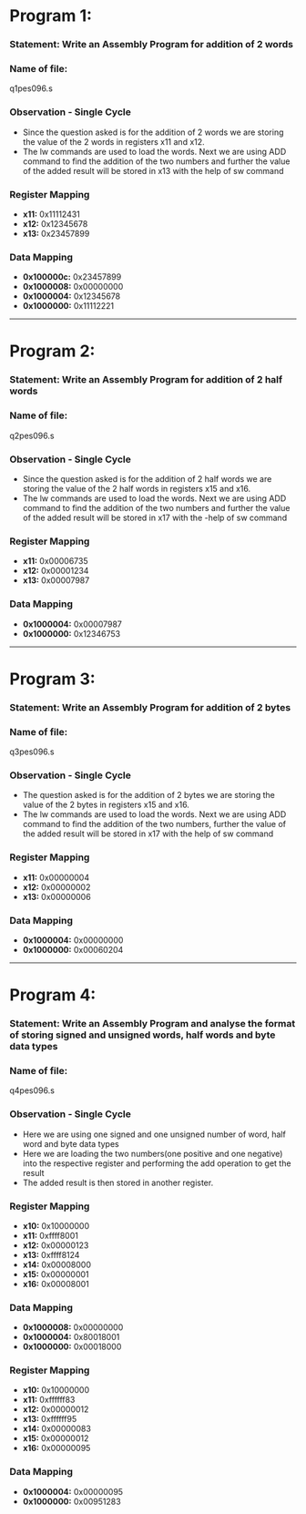 # Program 1: 
### Statement: Write an Assembly Program for addition of 2 words

### Name of file:
q1pes096.s

### Observation - Single Cycle
- Since the question asked is for the addition of 2 words we are storing the value of the 2 words in registers x11 and x12.
- The lw commands are used to load the words. Next we are using ADD command to find the addition of the two numbers and further the value of the added result will be stored in x13 with the help of sw command

### Register Mapping
- **x11:** 0x11112431
- **x12:** 0x12345678
- **x13:** 0x23457899

### Data Mapping
- **0x100000c:** 0x23457899
- **0x1000008:** 0x00000000
- **0x1000004:** 0x12345678
- **0x1000000:** 0x11112221

----------------------------------------------------------------------------

# Program 2: 
### Statement: Write an Assembly Program for addition of 2 half words

### Name of file:
q2pes096.s

### Observation - Single Cycle
- Since the question asked is for the addition of 2 half words we are storing the value of the 2 half words in registers x15 and x16.
- The lw commands are used to load the words. Next we are using ADD command to find the addition of the two numbers and further the value of the added result will be stored in x17 with  the -help of sw command

### Register Mapping
- **x11:** 0x00006735
- **x12:** 0x00001234
- **x13:** 0x00007987

### Data Mapping
- **0x1000004:** 0x00007987
- **0x1000000:** 0x12346753

----------------------------------------------------------------------------

# Program 3: 
### Statement: Write an Assembly Program for addition of 2 bytes

### Name of file:
q3pes096.s

### Observation - Single Cycle
- The question asked is for the addition of 2 bytes we are storing the value of the 2 bytes in registers x15 and x16.
- The lw commands are used to load the words. Next we are using ADD command to find the addition of the two numbers, further the value of the added result will be stored in x17 with the
help of sw command

### Register Mapping
- **x11:** 0x00000004
- **x12:** 0x00000002
- **x13:** 0x00000006

### Data Mapping
- **0x1000004:** 0x00000000
- **0x1000000:** 0x00060204

----------------------------------------------------------------------------

# Program 4: 
### Statement: Write an Assembly Program and analyse the format of storing signed and unsigned words, half words and byte data types

### Name of file:
q4pes096.s

### Observation - Single Cycle
- Here we are using one signed and one unsigned number of word, half word and byte data types 
- Here we are loading the two numbers(one positive and one negative) into the respective register and performing the add operation to get the result 
- The added result is then stored in another register.

### Register Mapping
- **x10:** 0x10000000
- **x11:** 0xffff8001
- **x12:** 0x00000123
- **x13:** 0xffff8124
- **x14:** 0x00008000
- **x15:** 0x00000001
- **x16:** 0x00008001


### Data Mapping
- **0x1000008:** 0x00000000
- **0x1000004:** 0x80018001
- **0x1000000:** 0x00018000

### Register Mapping
- **x10:** 0x10000000
- **x11:** 0xffffff83
- **x12:** 0x00000012
- **x13:** 0xffffff95
- **x14:** 0x00000083
- **x15:** 0x00000012
- **x16:** 0x00000095

### Data Mapping
- **0x1000004:** 0x00000095
- **0x1000000:** 0x00951283

